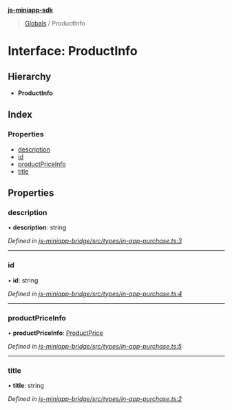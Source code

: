 **[js-miniapp-sdk](../README.md)**

> [Globals](../README.md) / ProductInfo

# Interface: ProductInfo

## Hierarchy

* **ProductInfo**

## Index

### Properties

* [description](productinfo.md#description)
* [id](productinfo.md#id)
* [productPriceInfo](productinfo.md#productpriceinfo)
* [title](productinfo.md#title)

## Properties

### description

•  **description**: string

*Defined in [js-miniapp-bridge/src/types/in-app-purchase.ts:3](https://github.com/rakutentech/js-miniapp/blob/cac19e7/js-miniapp-bridge/src/types/in-app-purchase.ts#L3)*

___

### id

•  **id**: string

*Defined in [js-miniapp-bridge/src/types/in-app-purchase.ts:4](https://github.com/rakutentech/js-miniapp/blob/cac19e7/js-miniapp-bridge/src/types/in-app-purchase.ts#L4)*

___

### productPriceInfo

•  **productPriceInfo**: [ProductPrice](productprice.md)

*Defined in [js-miniapp-bridge/src/types/in-app-purchase.ts:5](https://github.com/rakutentech/js-miniapp/blob/cac19e7/js-miniapp-bridge/src/types/in-app-purchase.ts#L5)*

___

### title

•  **title**: string

*Defined in [js-miniapp-bridge/src/types/in-app-purchase.ts:2](https://github.com/rakutentech/js-miniapp/blob/cac19e7/js-miniapp-bridge/src/types/in-app-purchase.ts#L2)*
